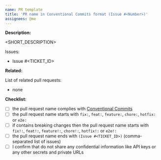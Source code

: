 ```yaml
---
name: PR template
title: 'PR name in Conventional Commits format (Issue #<Number>)'
assignees: @me
---
```


**Description:**

<SHORT_DESCRIPTION>

Issues:

- Issue #<TICKET_ID>

**Related:**

List of related pull requests:

- none

**Checklist:**

- [ ] the pull request name complies with [Conventional Commits](https://www.conventionalcommits.org/en/v1.0.0/)
- [ ] the pull request name starts with `fix:`, `feat:`, `feature:`, `chore:`, `hotfix:` or `e2e:`
- [ ] if contains breaking changes then the pull request name starts with `fix!:`, `feat!:`, `feature!:`, `chore!:`, `hotfix!:` or `e2e!:`
- [ ] the pull request name ends with `(Issue #<TICKET_ID>)` (comma-separated list of issues)
- [ ] I confirm that do not share any confidential information like API keys or any other secrets and private URLs
